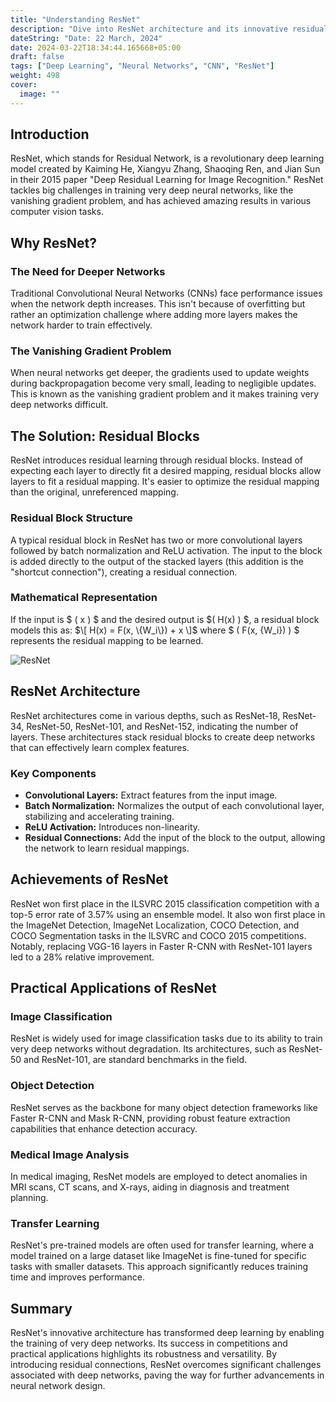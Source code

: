 ```yaml
---
title: "Understanding ResNet"
description: "Dive into ResNet architecture and its innovative residual blocks."
dateString: "Date: 22 March, 2024"
date: 2024-03-22T18:34:44.165668+05:00
draft: false
tags: ["Deep Learning", "Neural Networks", "CNN", "ResNet"]
weight: 498
cover:
  image: ""
---
```


## Introduction

ResNet, which stands for Residual Network, is a revolutionary deep learning model created by Kaiming He, Xiangyu Zhang, Shaoqing Ren, and Jian Sun in their 2015 paper "Deep Residual Learning for Image Recognition." ResNet tackles big challenges in training very deep neural networks, like the vanishing gradient problem, and has achieved amazing results in various computer vision tasks.

## Why ResNet?

### The Need for Deeper Networks

Traditional Convolutional Neural Networks (CNNs) face performance issues when the network depth increases. This isn't because of overfitting but rather an optimization challenge where adding more layers makes the network harder to train effectively.

### The Vanishing Gradient Problem

When neural networks get deeper, the gradients used to update weights during backpropagation become very small, leading to negligible updates. This is known as the vanishing gradient problem and it makes training very deep networks difficult.

## The Solution: Residual Blocks

ResNet introduces residual learning through residual blocks. Instead of expecting each layer to directly fit a desired mapping, residual blocks allow layers to fit a residual mapping. It's easier to optimize the residual mapping than the original, unreferenced mapping.

### Residual Block Structure

A typical residual block in ResNet has two or more convolutional layers followed by batch normalization and ReLU activation. The input to the block is added directly to the output of the stacked layers (this addition is the "shortcut connection"), creating a residual connection.

### Mathematical Representation

If the input is $ \( x \) $ and the desired output is $\( H(x) \) $, a residual block models this as:
$\[ H(x) = F(x, \{W_i\}) + x \]$
where $ \( F(x, \{W_i\}) \) $ represents the residual mapping to be learned.

![ResNet](/blog/posts/resnet/img1.png)


## ResNet Architecture

ResNet architectures come in various depths, such as ResNet-18, ResNet-34, ResNet-50, ResNet-101, and ResNet-152, indicating the number of layers. These architectures stack residual blocks to create deep networks that can effectively learn complex features.

### Key Components

- **Convolutional Layers:** Extract features from the input image.
- **Batch Normalization:** Normalizes the output of each convolutional layer, stabilizing and accelerating training.
- **ReLU Activation:** Introduces non-linearity.
- **Residual Connections:** Add the input of the block to the output, allowing the network to learn residual mappings.

## Achievements of ResNet

ResNet won first place in the ILSVRC 2015 classification competition with a top-5 error rate of 3.57% using an ensemble model. It also won first place in the ImageNet Detection, ImageNet Localization, COCO Detection, and COCO Segmentation tasks in the ILSVRC and COCO 2015 competitions. Notably, replacing VGG-16 layers in Faster R-CNN with ResNet-101 layers led to a 28% relative improvement.

## Practical Applications of ResNet

### Image Classification

ResNet is widely used for image classification tasks due to its ability to train very deep networks without degradation. Its architectures, such as ResNet-50 and ResNet-101, are standard benchmarks in the field.

### Object Detection

ResNet serves as the backbone for many object detection frameworks like Faster R-CNN and Mask R-CNN, providing robust feature extraction capabilities that enhance detection accuracy.

### Medical Image Analysis

In medical imaging, ResNet models are employed to detect anomalies in MRI scans, CT scans, and X-rays, aiding in diagnosis and treatment planning.

### Transfer Learning

ResNet's pre-trained models are often used for transfer learning, where a model trained on a large dataset like ImageNet is fine-tuned for specific tasks with smaller datasets. This approach significantly reduces training time and improves performance.

## Summary

ResNet's innovative architecture has transformed deep learning by enabling the training of very deep networks. Its success in competitions and practical applications highlights its robustness and versatility. By introducing residual connections, ResNet overcomes significant challenges associated with deep networks, paving the way for further advancements in neural network design.

